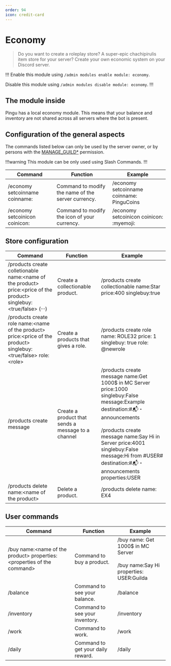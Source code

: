 ```yaml
---
order: 94
icon: credit-card
---
```


# Economy
> Do you want to create a roleplay store? A super-epic chachipirulis item store for your server? Create your own economic system on your Discord server.

!!!
Enable this module using `/admin modules enable module: economy`.

Disable this module using `/admin modules disable module: economy`.
!!!

## The module inside

Pingu has a local economy module. This means that your balance and inventory are not shared across all servers where the bot is present.

## Configuration of the general aspects

The commands listed below can only be used by the server owner, or by persons with the [MANAGE_GUILD\*](https://discord.com/developers/docs/topics/permissions) permission.

!!!warning
This module can be only used using Slash Commands.
!!!

| Command | Function | Example |
| --- | --- | -- |
| /economy setcoinname coinname: | Command to modify the name of the server currency. | /economy setcoinname coinname: PinguCoins |
| /economy setcoinicon coinicon: | Command to modify the icon of your currency.| /economy setcoinicon coinicon: :myemoji: |

## Store configuration

| Command | Function | Example |
| --- | --- | --- |
| /products create colletionable name:\<name of the product> price:\<price of the product> singlebuy:\<true/false> (···)| Create a collectionable product. | /products create collectionable name:Star price:400 singlebuy:true |
| /products create role name:\<name of the product> price:\<price of the product> singlebuy:\<true/false> role:\<role> | Create a products that gives a role. | /products create role name: ROLE32 price: 1 singlebuy: true role: @newrole |
| /products create message | Create a product that sends a message to a channel | /products create message name:Get 1000$ in MC Server price:1000 singlebuy:False message:Example destination:#📬・announcements <br><br> /products create message name:Say Hi in Server price:4001 singlebuy:False message:Hi from #USER# destination:#:mailbox_with_mail:・announcements properties:USER  |
| /products delete name:\<name of the product> | Delete a product. | /products delete name: EX4 |

## User commands

| Command | Function | Example |
| --- | --- | --- |
| /buy name:\<name of the product> properties:\<properties of the command> | Command to buy a product. | /buy name: Get 1000$ in MC Server <br><br> /buy name:Say Hi properties: USER:Guilda |
| /balance | Command to see your balance. | /balance |
| /inventory | Command to see your inventory. | /inventory |
| /work | Command to work. | /work |
| /daily | Command to get your daily reward. | /daily |